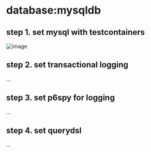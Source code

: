 # database:mysqldb

## step 1. set mysql with testcontainers

![image](https://github.com/user-attachments/assets/81d5fb11-792c-4ec6-8def-e37c92f737e6)

## step 2. set transactional logging

...

## step 3. set p6spy for logging

...

## step 4. set querydsl

...
